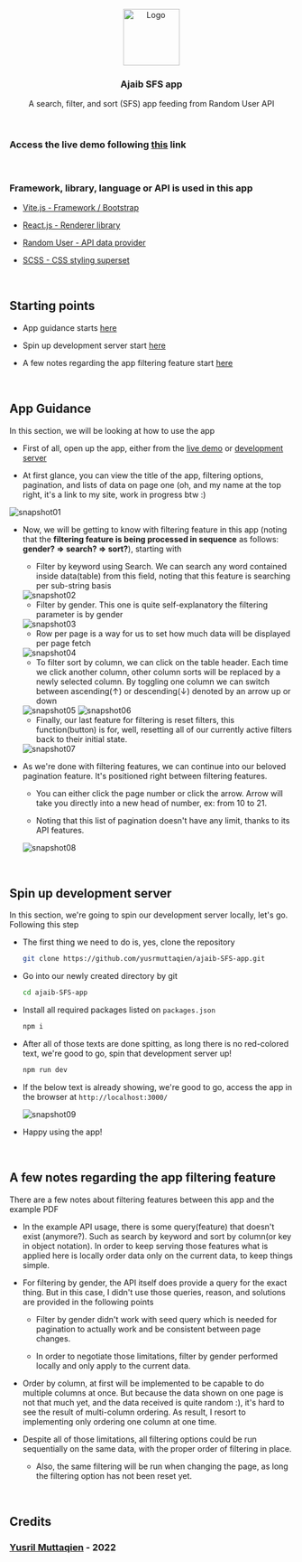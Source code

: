 <br/>
<div align="center">
  <img src="public/svgs/favicon.svg" alt="Logo" width="100" height="100">

  <h3 align="center">Ajaib SFS app</h3>

  <p align="center">
    A search, filter, and sort (SFS) app feeding from Random User API
  </p>
</div>
<br/>

### Access the live demo following <a href="https://ajaib-sfs.vercel.app/">this</a> link

<br/>

### Framework, library, language or API is used in this app

- [Vite.js - Framework / Bootstrap](https://vitejs.dev/)

- [React.js - Renderer library](https://reactjs.org/)

- [Random User - API data provider](https://randomuser.me/)

- [SCSS - CSS styling superset](https://sass-lang.com/)

<br/>

## Starting points

- App guidance starts <a href="#guide">here</a>

- Spin up development server start <a href="#development">here</a>

- A few notes regarding the app filtering feature start <a href="#notes">here</a>

<div id="guide"></div>
<br/>

## App Guidance

In this section, we will be looking at how to use the app

- First of all, open up the app, either from the <a href="https://ajaib-sfs.vercel.app/">live demo</a> or <a href="#development">development server</a>

- At first glance, you can view the title of the app, filtering options, pagination, and lists of data on page one (oh, and my name at the top right, it's a link to my site, work in progress btw :)

<img src="public/images/snapshot01.png" alt="snapshot01">

- Now, we will be getting to know with filtering feature in this app (noting that the **filtering feature is being processed in sequence** as follows: **gender? => search? => sort?**), starting with

    * Filter by keyword using Search. We can search any word contained inside data(table) from this field, noting that this feature is searching per sub-string basis

    <img src="public/images/snapshot02.png" alt="snapshot02">

    * Filter by gender. This one is quite self-explanatory the filtering parameter is by gender

    <img src="public/images/snapshot03.png" alt="snapshot03">

    * Row per page is a way for us to set how much data will be displayed per page fetch

    <img src="public/images/snapshot04.png" alt="snapshot04">

    * To filter sort by column, we can click on the table header. Each time we click another column, other column sorts will be replaced by a newly selected column. By toggling one column we can switch between ascending(↑) or descending(↓) denoted by an arrow up or down

    <img src="public/images/snapshot05.png" alt="snapshot05">
    <img src="public/images/snapshot06.png" alt="snapshot06">

    * Finally, our last feature for filtering is reset filters, this function(button) is for, well, resetting all of our currently active filters back to their initial state.

    <img src="public/images/snapshot07.png" alt="snapshot07">

- As we're done with filtering features, we can continue into our beloved pagination feature. It's positioned right between filtering features.

    * You can either click the page number or click the arrow. Arrow will take you directly into a new head of number, ex: from 10 to 21.

    * Noting that this list of pagination doesn't have any limit, thanks to its API features.

    <img src="public/images/snapshot08.png" alt="snapshot08">

<div id="development"></div>
<br/>

## Spin up development server

In this section, we're going to spin our development server locally, let's go. Following this step

- The first thing we need to do is, yes, clone the repository

    ```sh
    git clone https://github.com/yusrmuttaqien/ajaib-SFS-app.git
    ```

- Go into our newly created directory by git

   ```sh
   cd ajaib-SFS-app
   ```

- Install all required packages listed on `packages.json`

   ```sh
   npm i
   ```

- After all of those texts are done spitting, as long there is no red-colored text, we're good to go, spin that development server up!

   ```sh
   npm run dev
   ```

- If the below text is already showing, we're good to go, access the app in the browser at `http://localhost:3000/`

    <img src="public/images/snapshot09.png" alt="snapshot09">

- Happy using the app!

<div id="notes"></div>
<br/>

## A few notes regarding the app filtering feature

There are a few notes about filtering features between this app and the example PDF

- In the example API usage, there is some query(feature) that doesn't exist (anymore?). Such as search by keyword and sort by column(or key in object notation). In order to keep serving those features what is applied here is locally order data only on the current data, to keep things simple.

- For filtering by gender, the API itself does provide a query for the exact thing. But in this case, I didn't use those queries, reason, and solutions are provided in the following points

    * Filter by gender didn't work with seed query which is needed for pagination to actually work and be consistent between page changes.

    * In order to negotiate those limitations, filter by gender performed locally and only apply to the current data.

- Order by column, at first will be implemented to be capable to do multiple columns at once. But because the data shown on one page is not that much yet, and the data received is quite random :), it's hard to see the result of multi-column ordering. As result, I resort to implementing only ordering one column at one time.

- Despite all of those limitations, all filtering options could be run sequentially on the same data, with the proper order of filtering in place.

    * Also, the same filtering will be run when changing the page, as long the filtering option has not been reset yet.

<br/>

## Credits

### <a href="https://github.com/yusrmuttaqien">Yusril Muttaqien</a> - 2022
